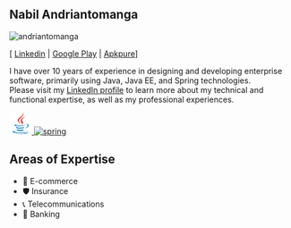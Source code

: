 ##  Nabil Andriantomanga

<p align="left"> <img src="https://komarev.com/ghpvc/?username=andriantomanga&label=Profile%20views&color=0e75b6&style=flat" alt="andriantomanga" /></p>

<p>[ <a href="https://linkedin.com/in/andriantomanga-nabil-16359718" target="_blank" rel="noreferrer">Linkedin</a> | <a href="https://play.google.com/store/apps/dev?id=6834476834453213332" target="_blank" rel="noreferrer">Google Play</a> | <a href="https://apkpure.net/developer/Nabil%20Andriantomanga" target="_blank" rel="noreferrer">Apkpure</a>]</p>
<p>
I have over 10 years of experience in designing and developing enterprise software, primarily using Java, Java EE, and Spring technologies.
<br />
Please visit my <a href="https://linkedin.com/in/andriantomanga-nabil-16359718" target="_blank" rel="noreferrer">LinkedIn profile</a> to learn more about my technical and functional expertise, as well as my professional experiences.
</p>
  
<p>
<a href="https://www.java.com" target="_blank" rel="noreferrer"> <img src="https://raw.githubusercontent.com/devicons/devicon/master/icons/java/java-original.svg" alt="java" width="40" height="40"/> </a>
<a href="https://spring.io/" target="_blank" rel="noreferrer"> <img src="https://www.vectorlogo.zone/logos/springio/springio-icon.svg" alt="spring" width="40" height="40"/> </a>
</p>

##  Areas of Expertise
- 🛒 E-commerce
- 🛡️ Insurance
- 📞 Telecommunications
- 🏦 Banking


